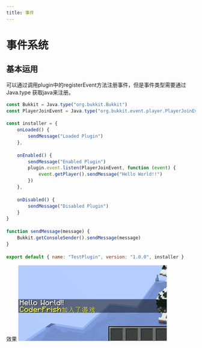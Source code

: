 ```yaml
---
title: 事件
---
```


# 事件系统

## 基本运用

可以通过调用plugin中的registerEvent方法注册事件，但是事件类型需要通过Java.type 获取java来注册。

```js
const Bukkit = Java.type("org.bukkit.Bukkit")
const PlayerJoinEvent = Java.type("org.bukkit.event.player.PlayerJoinEvent")

const installer = {
    onLoaded() {
        sendMessage("Loaded Plugin")
    },

    onEnabled() {
        sendMessage("Enabled Plugin")
        plugin.event.listen(PlayerJoinEvent, function (event) {
            event.getPlayer().sendMessage("Hello World!!")
        })
    },

    onDisabled() {
        sendMessage("Disabled Plugin")
    }
}

function sendMessage(message) {
    Bukkit.getConsoleSender().sendMessage(message)
}

export default { name: "TestPlugin", version: "1.0.0", installer }
```

效果
![img.png](event/results.png)
